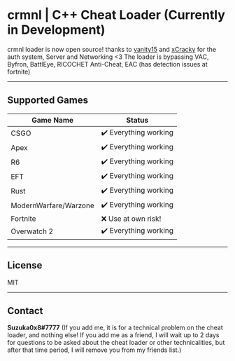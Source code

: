 # crmnl | C++ Cheat Loader (Currently in Development)
   
  crmnl loader is now open source! thanks to [vanity15](https://github.com/vanity15) and [xCracky](https://github.com/xCracky) for the auth system, Server and Networking   <3
  The loader is bypassing VAC, Byfron, BattlEye, RICOCHET Anti-Cheat, EAC (has detection issues at fortnite)
  
---
  
## Supported Games

| Game Name | Status  |
| ---- | ---- |
| CSGO |   :heavy_check_mark: Everything working |
| Apex |   :heavy_check_mark: Everything working |
| R6 |  :heavy_check_mark: Everything working |
| EFT | :heavy_check_mark: Everything working |
| Rust | :heavy_check_mark: Everything working |
| ModernWarfare/Warzone | :heavy_check_mark: Everything working |
| Fortnite | :x: Use at own risk! |
| Overwatch 2 | :heavy_check_mark: Everything working |

---

## License

MIT

---

## Contact

**Suzuka0x8#7777** (If you add me, it is for a technical problem on the cheat loader, and nothing else! If you add me as a friend, I will wait up to 2 days for questions to be asked about the cheat loader or other technicalities, but after that time period, I will remove you from my friends list.)
